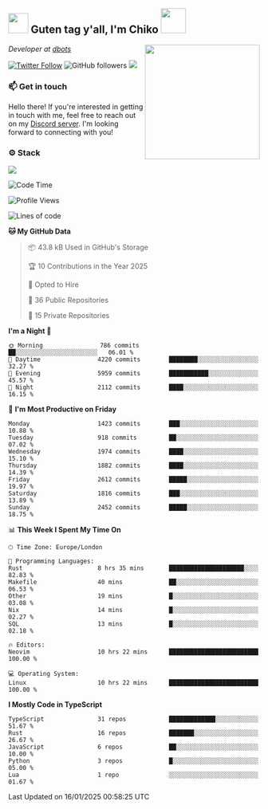 <h2><img src="https://cdn.discordapp.com/emojis/1100181376730402906.gif?quality=lossless" width="40"> Guten tag y'all, I'm Chiko <img src="https://a.ppy.sh/15907233" width="50"></h2>
<a href="https://cataas.com"><img align='right' src="https://cataas.com/cat" width="230"></a>
<p><em>Developer at <a href="https://github.com/dbotsfun">dbots</a></em></p>

[![Twitter Follow](https://img.shields.io/twitter/follow/chikoxq?label=Follow)](https://twitter.com/intent/follow?screen_name=chikoxq)
![GitHub followers](https://img.shields.io/github/followers/chikof?label=Follow&style=social)
![](https://komarev.com/ghpvc/?username=chikof&color=blue)

### 📫 Get in touch
Hello there! If you're interested in getting in touch with me, feel free to reach out on my [Discord server](https://discord.gg/sejc7TnX6N). I'm looking forward to connecting with you!

### ⚙️ Stack
[![](https://skillicons.dev/icons?i=git,kubernetes,docker,js,ts,cloudflare,css,deno,express,graphql,html,mongodb,nestjs,py,react,apollo,bash,java,lua,nextjs,netlify,nodejs,ps,powershell,rust,neovim,tauri,sentry,postgres,tailwind,prisma,actix,workers)](https://skillicons.dev)

<!--START_SECTION:waka-->
![Code Time](http://img.shields.io/badge/Code%20Time-2%2C010%20hrs%2051%20mins-blue)

![Profile Views](http://img.shields.io/badge/Profile%20Views-3-blue)

![Lines of code](https://img.shields.io/badge/From%20Hello%20World%20I%27ve%20Written-8.2%20million%20lines%20of%20code-blue)

**🐱 My GitHub Data** 

> 📦 43.8 kB Used in GitHub's Storage 
 > 
> 🏆 10 Contributions in the Year 2025
 > 
> 💼 Opted to Hire
 > 
> 📜 36 Public Repositories 
 > 
> 🔑 15 Private Repositories 
 > 
**I'm a Night 🦉** 

```text
🌞 Morning                786 commits         ██░░░░░░░░░░░░░░░░░░░░░░░   06.01 % 
🌆 Daytime                4220 commits        ████████░░░░░░░░░░░░░░░░░   32.27 % 
🌃 Evening                5959 commits        ███████████░░░░░░░░░░░░░░   45.57 % 
🌙 Night                  2112 commits        ████░░░░░░░░░░░░░░░░░░░░░   16.15 % 
```
📅 **I'm Most Productive on Friday** 

```text
Monday                   1423 commits        ███░░░░░░░░░░░░░░░░░░░░░░   10.88 % 
Tuesday                  918 commits         ██░░░░░░░░░░░░░░░░░░░░░░░   07.02 % 
Wednesday                1974 commits        ████░░░░░░░░░░░░░░░░░░░░░   15.10 % 
Thursday                 1882 commits        ████░░░░░░░░░░░░░░░░░░░░░   14.39 % 
Friday                   2612 commits        █████░░░░░░░░░░░░░░░░░░░░   19.97 % 
Saturday                 1816 commits        ███░░░░░░░░░░░░░░░░░░░░░░   13.89 % 
Sunday                   2452 commits        █████░░░░░░░░░░░░░░░░░░░░   18.75 % 
```


📊 **This Week I Spent My Time On** 

```text
🕑︎ Time Zone: Europe/London

💬 Programming Languages: 
Rust                     8 hrs 35 mins       █████████████████████░░░░   82.83 % 
Makefile                 40 mins             ██░░░░░░░░░░░░░░░░░░░░░░░   06.53 % 
Other                    19 mins             █░░░░░░░░░░░░░░░░░░░░░░░░   03.08 % 
Nix                      14 mins             █░░░░░░░░░░░░░░░░░░░░░░░░   02.27 % 
SQL                      13 mins             █░░░░░░░░░░░░░░░░░░░░░░░░   02.18 % 

🔥 Editors: 
Neovim                   10 hrs 22 mins      █████████████████████████   100.00 % 

💻 Operating System: 
Linux                    10 hrs 22 mins      █████████████████████████   100.00 % 
```

**I Mostly Code in TypeScript** 

```text
TypeScript               31 repos            █████████████░░░░░░░░░░░░   51.67 % 
Rust                     16 repos            ███████░░░░░░░░░░░░░░░░░░   26.67 % 
JavaScript               6 repos             ██░░░░░░░░░░░░░░░░░░░░░░░   10.00 % 
Python                   3 repos             █░░░░░░░░░░░░░░░░░░░░░░░░   05.00 % 
Lua                      1 repo              ░░░░░░░░░░░░░░░░░░░░░░░░░   01.67 % 
```




 Last Updated on 16/01/2025 00:58:25 UTC
<!--END_SECTION:waka-->


<!--
<p align="center">
     <a href="https://discord.gg/HhybNhchcC"><img src="https://invidget.switchblade.xyz/sejc7TnX6N" align="center" ><a>
</p> 
-->
